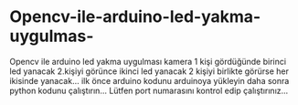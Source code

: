 # Opencv-ile-arduino-led-yakma-uygulmas-
Opencv ile arduino led yakma uygulması kamera 1 kişi gördüğünde birinci led yanacak 2.kişiyi görünce ikinci led yanacak 2 kişiyi birlikte görürse her ikisinde yanacak...
ilk önce arduino kodunu arduinoya yükleyin daha sonra python kodunu çalıştırın...
Lütfen port numarasını kontrol edip çalıştırınız...


